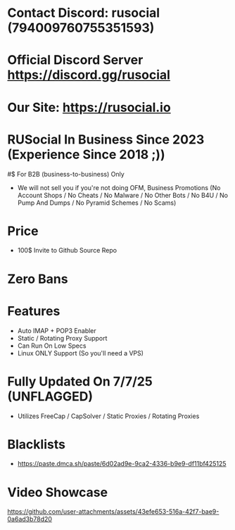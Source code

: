 # Contact Discord: rusocial (794009760755351593)
# Official Discord Server https://discord.gg/rusocial
# Our Site: https://rusocial.io
# RUSocial In Business Since 2023 (Experience Since 2018 ;))

#$ For B2B (business-to-business) Only
- We will not sell you if you're not doing OFM, Business Promotions (No Account Shops / No Cheats / No Malware / No Other Bots / No B4U / No Pump And Dumps / No Pyramid Schemes / No Scams)

# Price
- 100$ Invite to Github Source Repo

# Zero Bans

# Features
- Auto IMAP + POP3 Enabler
- Static / Rotating Proxy Support
- Can Run On Low Specs
- Linux ONLY Support (So you'll need a VPS)

# Fully Updated On 7/7/25 (UNFLAGGED)
- Utilizes FreeCap / CapSolver / Static Proxies / Rotating Proxies

# Blacklists
- https://paste.dmca.sh/paste/6d02ad9e-9ca2-4336-b9e9-df11bf425125

# Video Showcase
https://github.com/user-attachments/assets/43efe653-516a-42f7-bae9-0a6ad3b78d20


